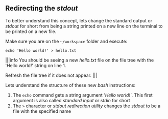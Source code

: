 ## Redirecting the _stdout_ 

To better understand this concept, lets change the standard output or _stdout_ for short from being a string printed on a new line on the terminal to be printed on a new file.

Make sure you are on the `~/workspace` folder and execute:

```
echo 'Hello world!' > hello.txt
```

|||info
You should be seeing a new _hello.txt_ file on the file tree with the 'Hello world!' string on line 1.

Refresh the file tree if it does not appear.
|||

Lets understand the structure of these new _bash_ instructions: 

1. The `echo` command gets a string argument _'Hello world!'_. This first argument is also called _standard input_ or _stdin_ for short
2. The `>` character or _stdout redirection utility_ changes the _stdout_ to be a file with the specified name